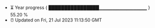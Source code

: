 - ⏳ Year progress { ████████████████▁▁▁▁▁▁▁▁▁▁▁▁▁▁ } 55.20 %
- ⏰ Updated on Fri, 21 Jul 2023 11:13:50 GMT

